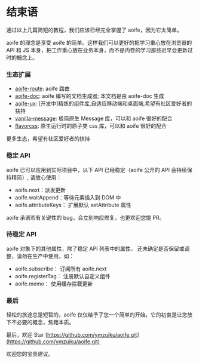 # 结束语

通过以上几篇简短的教程，我们应该已经完全掌握了 aoife，因为它太简单。

aoife 的理念是享受 aoife 的简单。这样我们可以更好的把学习重心放在浏览器的 API 和 JS 本身，把工作重心放在业务本身，而不是内卷的学习那些迟早会更新过时的概念上。

### 生态扩展

- [aoife-route](https://github.com/ymzuiku/aoife-route.git): aoife 路由
- [aoife-doc](https://github.com/ymzuiku/aoife-doc.git): aoife 编写的文档生成器; 本文档是由 aoife-doc 生成
- [aoife-ux](https://github.com/ymzuiku/aoife-ux.git): [开发中]精炼的组件库,自适应移动端和桌面端,希望有社区爱好者的扶持
- [vanilla-message](https://github.com/ymzuiku/vanilla-message.git): 极简原生 Message 库，可以和 aoife 很好的配合
- [flavorcss](https://github.com/ymzuiku/flavorcss.git): 原生运行时的原子类 css 库，可以和 aoife 很好的配合

更多生态，希望有社区爱好者的扶持

### 稳定 API

aoife 已可以应用到实际项目中，以下 API 已经稳定（aoife 公开的 API 会持续保持精简）, 请放心使用：

- aoife.next：派发更新
- aoife.waitAppend：等待元素插入到 DOM 中
- aoife.attributeKeys： 扩展默认 setAttribute 属性

aoife 承诺若有关键性的 bug，会立刻响应修复，也更欢迎您提 PR。

### 待稳定 API

aoife 对象下的其他属性，除了稳定 API 列表中的属性， 还未确定是否保留或调整，请勿在生产中使用，如：

- aoife.subscribe： 订阅所有 aoife.next
- aoife.registerTag： 注册默认自定义组件
- aoife.memo： 使用缓存拦截更新

### 最后

轻松的旅途总是短暂的，aoife 仅仅给予了您一个简单的开始。它的初衷是让您放下不必要的概念，焦距本质。

最后，欢迎 Star [https://github.com/ymzuiku/aoife.git](https://github.com/ymzuiku/aoife.git)

欢迎您的宝贵建议。
